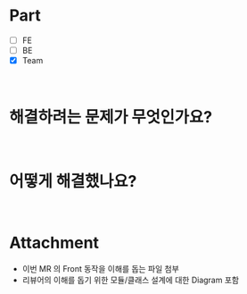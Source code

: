 # Part

  - [ ] FE
  - [ ] BE
  - [x] Team

<br>

# 해결하려는 문제가 무엇인가요?





<br>

# 어떻게 해결했나요?





<br>

# Attachment

* 이번 MR 의 Front 동작을 이해를 돕는 파일 첨부
* 리뷰어의 이해를 돕기 위한 모듈/클래스 설계에 대한 Diagram 포함



<br>
